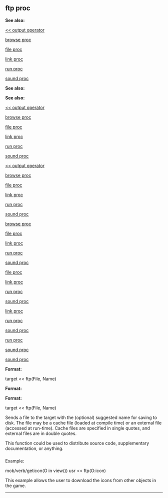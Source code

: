 

 ftp proc
----------




**See also:** 


[<< output operator](#/operator/%3c%3c/output) 

[browse proc](#/proc/browse) 

[file proc](#/proc/file) 

[link proc](#/proc/link) 

[run proc](#/proc/run) 

[sound proc](#/proc/sound) 








**See also:** 

**See also:**

[<< output operator](#/operator/%3c%3c/output) 

[browse proc](#/proc/browse) 

[file proc](#/proc/file) 

[link proc](#/proc/link) 

[run proc](#/proc/run) 

[sound proc](#/proc/sound) 






[<< output operator](#/operator/%3c%3c/output)

[browse proc](#/proc/browse) 

[file proc](#/proc/file) 

[link proc](#/proc/link) 

[run proc](#/proc/run) 

[sound proc](#/proc/sound) 





[browse proc](#/proc/browse)

[file proc](#/proc/file) 

[link proc](#/proc/link) 

[run proc](#/proc/run) 

[sound proc](#/proc/sound) 




[file proc](#/proc/file)

[link proc](#/proc/link) 

[run proc](#/proc/run) 

[sound proc](#/proc/sound) 



[link proc](#/proc/link)

[run proc](#/proc/run) 

[sound proc](#/proc/sound) 


[run proc](#/proc/run)

[sound proc](#/proc/sound) 

[sound proc](#/proc/sound)


**Format:** 


 target << ftp(File, Name)
 


**Format:** 

**Format:**

 target << ftp(File, Name)


 Sends a file to the target with the (optional) suggested name for saving to
disk. The file may be a cache file (loaded at compile time) or an external
file (accessed at run-time). Cache files are specified in single quotes, and
external files are in double quotes.




 This function could be used to distribute source code, supplementary
documentation, or anything.



### 
 Example:



 mob/verb/geticon(O in view())
 usr << ftp(O:icon)


 This example allows the user to download the icons from other objects in
the game.





---


